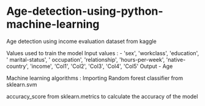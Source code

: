 # Age-detection-using-python-machine-learning
Age detection using income evaluation dataset from kaggle

Values used to train the model 
Input values : - 'sex', 'workclass', 'education', ' marital-status', ' occupation',
       'relationship', 'hours-per-week', 'native-country',
       'income', 'Col1', 'Col2', 'Col3', 'Col4', 'Col5'
Output - Age

Machine learning algorithms : 
Importing Random forest classifier from sklearn.svm

accuracy_score from sklearn.metrics to calculate the accuracy of the model
